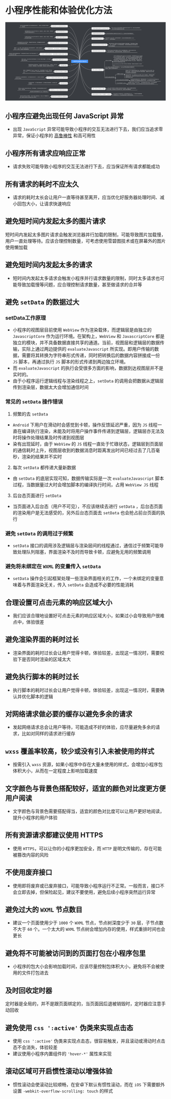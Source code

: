 # 小程序性能和体验优化方法

![小程序性能和体验优化方法](./images/小程序性能和体验优化方法.png)

## 小程序应避免出现任何 JavaScript 异常

- 出现 `JavaScript` 异常可能导致小程序的交互无法进行下去，我们应当追求零异常，保证小程序的 [高鲁棒性](https://baike.baidu.com/item/%E9%B2%81%E6%A3%92%E6%80%A7/832302?fr=aladdin) 和高可用性

## 小程序所有请求应响应正常

- 请求失败可能导致小程序的交互无法进行下去，应当保证所有请求都能成功

## 所有请求的耗时不应太久

- 请求的耗时太长会让用户一直等待甚至离开，应当优化好服务器处理时间、减小回包大小，让请求快速响应

## 避免短时间内发起太多的图片请求

短时间内发起太多图片请求会触发浏览器并行加载的限制，可能导致图片加载慢，用户一直处理等待。应该合理控制数量，可考虑使用雪碧图技术或在屏幕外的图片使用懒加载

## 避免短时间内发起太多的请求

- 短时间内发起太多请求会触发小程序并行请求数量的限制，同时太多请求也可能导致加载慢等问题，应合理控制请求数量，甚至做请求的合并等

## 避免 `setData` 的数据过大

### setData工作原理

- 小程序的视图层目前使用 `WebView` 作为渲染载体，而逻辑层是由独立的 `JavascriptCore` 作为运行环境。在架构上，`WebView` 和 `JavascriptCore` 都是独立的模块，并不具备数据直接共享的通道。当前，视图层和逻辑层的数据传输，实际上通过两边提供的 `evaluateJavascript` 所实现。即用户传输的数据，需要将其转换为字符串形式传递，同时把转换后的数据内容拼接成一份 `JS` 脚本，再通过执行 `JS` 脚本的形式传递到两边独立环境。
- 而 `evaluateJavascript` 的执行会受很多方面的影响，数据到达视图层并不是实时的。
- 由于小程序运行逻辑线程与渲染线程之上，`setData` 的调用会把数据从逻辑层传到渲染层，数据太大会增加通信时间

### 常见的 `setData` 操作错误

1. 频繁的去 `setData`

- `Android` 下用户在滑动时会感觉到卡顿，操作反馈延迟严重，因为 `JS` 线程一直在编译执行渲染，未能及时将用户操作事件传递到逻辑层，逻辑层亦无法及时将操作处理结果及时传递到视图层
- 染有出现延时，由于 `WebView` 的 `JS` 线程一直处于忙碌状态，逻辑层到页面层的通信耗时上升，视图层收到的数据消息时距离发出时间已经过去了几百毫秒，渲染的结果并不实时

2. 每次 `setData` 都传递大量新数据

- 由 `setData` 的底层实现可知，数据传输实际是一次 `evaluateJavascript` 脚本过程，当数据量过大时会增加脚本的编译执行时间，占用 `WebView JS` 线程

3. 后台态页面进行 `setData`

- 当页面进入后台态（用户不可见），不应该继续去进行 `setData` ，后台态页面的渲染用户是无法感受的，另外后台态页面去 `setData` 也会抢占前台页面的执行

### 避免 `setData` 的调用过于频繁

- `setData` 接口的调用涉及逻辑层与渲染层间的线程通过，通信过于频繁可能导致处理队列阻塞，界面渲染不及时而导致卡顿，应避免无用的频繁调用

### 避免将未绑定在 `WXML` 的变量传入 `setData`

- `setData` 操作会引起框架处理一些渲染界面相关的工作，一个未绑定的变量意味着与界面渲染无关，传入 `setData` 会造成不必要的性能消耗

## 合理设置可点击元素的响应区域大小

- 我们应该合理地设置好可点击元素的响应区域大小，如果过小会导致用户很难点中，体验很差

## 避免渲染界面的耗时过长

- 渲染界面的耗时过长会让用户觉得卡顿，体验较差，出现这一情况时，需要校验下是否同时渲染的区域太大

## 避免执行脚本的耗时过长

- 执行脚本的耗时过长会让用户觉得卡顿，体验较差，出现这一情况时，需要确认并优化脚本的逻辑

## 对网络请求做必要的缓存以避免多余的请求

- 发起网络请求总会让用户等待，可能造成不好的体验，应尽量避免多余的请求，比如对同样的请求进行缓存

## `wxss` 覆盖率较高，较少或没有引入未被使用的样式

- 按需引入 `wxss` 资源，如果小程序中存在大量未使用的样式，会增加小程序包体积大小，从而在一定程度上影响加载速度

## 文字颜色与背景色搭配较好，适宜的颜色对比度更方便用户阅读

- 文字颜色与背景色需要搭配得当，适宜的颜色对比度可以让用户更好地阅读，提升小程序的用户体验

## 所有资源请求都建议使用 HTTPS

- 使用 `HTTPS`，可以让你的小程序更加安全，而 `HTTP` 是明文传输的，存在可能被篡改内容的风险

## 不使用废弃接口

- 使用即将废弃或已废弃接口，可能导致小程序运行不正常。一般而言，接口不会立即去掉，但保险起见，建议不要使用，避免后续小程序突然运行异常

## 避免过大的 `WXML` 节点数目

- 建议一个页面使用少于 `1000` 个 `WXML` 节点，节点树深度少于 `30` 层，子节点数不大于 `60` 个。一个太大的 `WXML` 节点树会增加内存的使用，样式重排时间也会更长

## 避免将不可能被访问到的页面打包在小程序包里

- 小程序的包大小会影响加载时间，应该尽量控制包体积大小，避免将不会被使用的文件打包进去

## 及时回收定时器

定时器是全局的，并不是跟页面绑定的，当页面因后退被销毁时，定时器应注意手动回收

## 避免使用 `css ':active'` 伪类来实现点击态

- 使用 `css ':active'` 伪类来实现点击态，很容易触发，并且滚动或滑动时点击态不会消失，体验较差
- 建议使用小程序内置组件的 `'hover-*'` 属性来实现

## 滚动区域可开启惯性滚动以增强体验

- 惯性滚动会使滚动比较顺畅，在安卓下默认有惯性滚动，而在 `iOS` 下需要额外设置 `-webkit-overflow-scrolling: touch` 的样式
